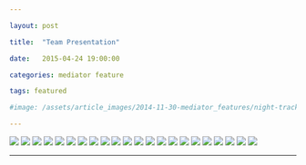 ---
layout: post
title:  "Team Presentation"
date:   2015-04-24 19:00:00
categories: mediator feature
tags: featured
#image: /assets/article_images/2014-11-30-mediator_features/night-track.JPG
---


<img src="https://cloud.githubusercontent.com/assets/11438919/7540302/48004eae-f5e8-11e4-8b96-27784498c7a1.GIF">

<img src="https://cloud.githubusercontent.com/assets/11438919/7540303/48025fc8-f5e8-11e4-9590-53be9823d23f.GIF">

<img src="https://cloud.githubusercontent.com/assets/11438919/7540304/481cb45e-f5e8-11e4-9340-8424e255f749.GIF">

<img src="https://cloud.githubusercontent.com/assets/11438919/7540305/481ff452-f5e8-11e4-8674-41f73a8ef634.GIF">

<img src="https://cloud.githubusercontent.com/assets/11438919/7540306/48205c80-f5e8-11e4-87bf-65ea034d50c2.GIF">

<img src="https://cloud.githubusercontent.com/assets/11438919/7540307/4821680a-f5e8-11e4-945d-b75aec20bf1c.GIF">

<img src="https://cloud.githubusercontent.com/assets/11438919/7540308/4826b0b2-f5e8-11e4-9fdf-4dcf90bce812.GIF">

<img src="https://cloud.githubusercontent.com/assets/11438919/7540309/48279afe-f5e8-11e4-8a8f-94b32f01df3f.GIF">

<img src="https://cloud.githubusercontent.com/assets/11438919/7540310/484a3582-f5e8-11e4-932d-e70f60dcc40b.GIF">

<img src="https://cloud.githubusercontent.com/assets/11438919/7540311/4851381e-f5e8-11e4-9f90-a818405946d9.GIF">

<img src="https://cloud.githubusercontent.com/assets/11438919/7540313/4862b350-f5e8-11e4-8b46-3cc0251c18b3.GIF">

<img src="https://cloud.githubusercontent.com/assets/11438919/7540312/4862057c-f5e8-11e4-87a5-9a06e709235e.GIF">

<img src="https://cloud.githubusercontent.com/assets/11438919/7540314/487291f8-f5e8-11e4-872f-90a1bc4e8e9c.GIF">

<img src="https://cloud.githubusercontent.com/assets/11438919/7540315/4879fad8-f5e8-11e4-9ab1-6b187fe4cf49.GIF">

<img src="https://cloud.githubusercontent.com/assets/11438919/7540324/49d742dc-f5e8-11e4-97ae-f354fe0de69a.GIF">

<img src="https://cloud.githubusercontent.com/assets/11438919/7540327/49fc1ec2-f5e8-11e4-8c5e-6319fecc486c.GIF">

<img src="https://cloud.githubusercontent.com/assets/11438919/7540328/49fe113c-f5e8-11e4-99fb-5686e3b4f907.GIF">

<img src="https://cloud.githubusercontent.com/assets/11438919/7540325/49df4bee-f5e8-11e4-856e-39183247e23e.GIF">

<img src="https://cloud.githubusercontent.com/assets/11438919/7540323/49d55ef4-f5e8-11e4-9e74-479cf71d7ad8.GIF">

<img src="https://cloud.githubusercontent.com/assets/11438919/7540317/4941cba8-f5e8-11e4-9efd-19e8d1eec86c.GIF">

<img src="https://cloud.githubusercontent.com/assets/11438919/7540319/49654100-f5e8-11e4-8814-398ba0bb42d4.GIF">

<img src="https://cloud.githubusercontent.com/assets/11438919/7540322/498b098a-f5e8-11e4-8112-b752aa692b8f.GIF">
- - -

